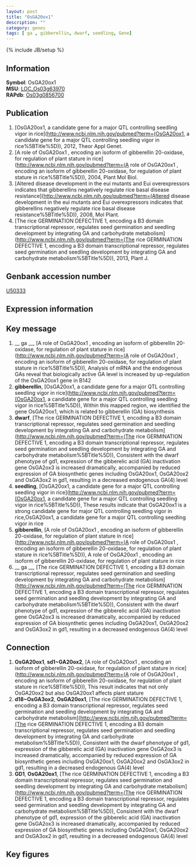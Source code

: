 ```yaml
---
layout: post
title: "OsGA20ox1"
description: ""
category: genes
tags: [ ga , gibberellin, dwarf, seedling, Gene]
---
```

{% include JB/setup %}

## Information
__Symbol__: OsGA20ox1  
__MSU__: [LOC_Os03g63970](http://rice.plantbiology.msu.edu/cgi-bin/ORF_infopage.cgi?orf=LOC_Os03g63970)  
__RAPdb__: [Os03g0856700](http://rapdb.dna.affrc.go.jp/viewer/gbrowse_details/irgsp1?name=Os03g0856700)  

## Publication
1. [OsGA20ox1, a candidate gene for a major QTL controlling seedling vigor in rice](http://www.ncbi.nlm.nih.gov/pubmed?term=(OsGA20ox1, a candidate gene for a major QTL controlling seedling vigor in rice%5BTitle%5D)), 2012, Theor Appl Genet.
2. [A role of OsGA20ox1 , encoding an isoform of gibberellin 20-oxidase, for regulation of plant stature in rice](http://www.ncbi.nlm.nih.gov/pubmed?term=(A role of OsGA20ox1 , encoding an isoform of gibberellin 20-oxidase, for regulation of plant stature in rice%5BTitle%5D)), 2004, Plant Mol Biol.
3. [Altered disease development in the eui mutants and Eui overexpressors indicates that gibberellins negatively regulate rice basal disease resistance](http://www.ncbi.nlm.nih.gov/pubmed?term=(Altered disease development in the eui mutants and Eui overexpressors indicates that gibberellins negatively regulate rice basal disease resistance%5BTitle%5D)), 2008, Mol Plant.
4. [The rice GERMINATION DEFECTIVE 1, encoding a B3 domain transcriptional repressor, regulates seed germination and seedling development by integrating GA and carbohydrate metabolism](http://www.ncbi.nlm.nih.gov/pubmed?term=(The rice GERMINATION DEFECTIVE 1, encoding a B3 domain transcriptional repressor, regulates seed germination and seedling development by integrating GA and carbohydrate metabolism%5BTitle%5D)), 2013, Plant J.

## Genbank accession number
[U50333](http://www.ncbi.nlm.nih.gov/nuccore/U50333)

## Expression information

## Key message
1. __ ga __, [A role of OsGA20ox1 , encoding an isoform of gibberellin 20-oxidase, for regulation of plant stature in rice](http://www.ncbi.nlm.nih.gov/pubmed?term=(A role of OsGA20ox1 , encoding an isoform of gibberellin 20-oxidase, for regulation of plant stature in rice%5BTitle%5D)),  Analysis of mRNA and the endogenous GAs reveal that biologically active GA level is increased by up-regulation of the OsGA20ox1 gene in B142
2. __gibberellin__, [OsGA20ox1, a candidate gene for a major QTL controlling seedling vigor in rice](http://www.ncbi.nlm.nih.gov/pubmed?term=(OsGA20ox1, a candidate gene for a major QTL controlling seedling vigor in rice%5BTitle%5D)),  Within this mapped region, we identified the gene OsGA20ox1, which is related to gibberellin (GA) biosynthesis
3. __dwarf__, [The rice GERMINATION DEFECTIVE 1, encoding a B3 domain transcriptional repressor, regulates seed germination and seedling development by integrating GA and carbohydrate metabolism](http://www.ncbi.nlm.nih.gov/pubmed?term=(The rice GERMINATION DEFECTIVE 1, encoding a B3 domain transcriptional repressor, regulates seed germination and seedling development by integrating GA and carbohydrate metabolism%5BTitle%5D)),  Consistent with the dwarf phenotype of gd1, expression of the gibberelic acid (GA) inactivation gene OsGA2ox3 is increased dramatically, accompanied by reduced expression of GA biosynthetic genes including OsGA20ox1, OsGA20ox2 and OsGA3ox2 in gd1, resulting in a decreased endogenous GA(4) level
4. __seedling__, [OsGA20ox1, a candidate gene for a major QTL controlling seedling vigor in rice](http://www.ncbi.nlm.nih.gov/pubmed?term=(OsGA20ox1, a candidate gene for a major QTL controlling seedling vigor in rice%5BTitle%5D)),  These results indicate that OsGA20ox1 is a strong candidate gene for major QTL controlling seedling vigor in rice,OsGA20ox1, a candidate gene for a major QTL controlling seedling vigor in rice
5. __gibberellin__, [A role of OsGA20ox1 , encoding an isoform of gibberellin 20-oxidase, for regulation of plant stature in rice](http://www.ncbi.nlm.nih.gov/pubmed?term=(A role of OsGA20ox1 , encoding an isoform of gibberellin 20-oxidase, for regulation of plant stature in rice%5BTitle%5D)), A role of OsGA20ox1 , encoding an isoform of gibberellin 20-oxidase, for regulation of plant stature in rice
6. __ ga __, [The rice GERMINATION DEFECTIVE 1, encoding a B3 domain transcriptional repressor, regulates seed germination and seedling development by integrating GA and carbohydrate metabolism](http://www.ncbi.nlm.nih.gov/pubmed?term=(The rice GERMINATION DEFECTIVE 1, encoding a B3 domain transcriptional repressor, regulates seed germination and seedling development by integrating GA and carbohydrate metabolism%5BTitle%5D)),  Consistent with the dwarf phenotype of gd1, expression of the gibberelic acid (GA) inactivation gene OsGA2ox3 is increased dramatically, accompanied by reduced expression of GA biosynthetic genes including OsGA20ox1, OsGA20ox2 and OsGA3ox2 in gd1, resulting in a decreased endogenous GA(4) level

## Connection
1. __OsGA20ox1__, __sd1~GA20ox2__, [A role of OsGA20ox1 , encoding an isoform of gibberellin 20-oxidase, for regulation of plant stature in rice](http://www.ncbi.nlm.nih.gov/pubmed?term=(A role of OsGA20ox1 , encoding an isoform of gibberellin 20-oxidase, for regulation of plant stature in rice%5BTitle%5D)),  This result indicates that not only OsGA20ox2 but also OsGA20ox1 affects plant stature
2. __d18~OsGA3ox2__, __OsGA20ox1__, [The rice GERMINATION DEFECTIVE 1, encoding a B3 domain transcriptional repressor, regulates seed germination and seedling development by integrating GA and carbohydrate metabolism](http://www.ncbi.nlm.nih.gov/pubmed?term=(The rice GERMINATION DEFECTIVE 1, encoding a B3 domain transcriptional repressor, regulates seed germination and seedling development by integrating GA and carbohydrate metabolism%5BTitle%5D)),  Consistent with the dwarf phenotype of gd1, expression of the gibberelic acid (GA) inactivation gene OsGA2ox3 is increased dramatically, accompanied by reduced expression of GA biosynthetic genes including OsGA20ox1, OsGA20ox2 and OsGA3ox2 in gd1, resulting in a decreased endogenous GA(4) level
3. __GD1__, __OsGA20ox1__, [The rice GERMINATION DEFECTIVE 1, encoding a B3 domain transcriptional repressor, regulates seed germination and seedling development by integrating GA and carbohydrate metabolism](http://www.ncbi.nlm.nih.gov/pubmed?term=(The rice GERMINATION DEFECTIVE 1, encoding a B3 domain transcriptional repressor, regulates seed germination and seedling development by integrating GA and carbohydrate metabolism%5BTitle%5D)),  Consistent with the dwarf phenotype of gd1, expression of the gibberelic acid (GA) inactivation gene OsGA2ox3 is increased dramatically, accompanied by reduced expression of GA biosynthetic genes including OsGA20ox1, OsGA20ox2 and OsGA3ox2 in gd1, resulting in a decreased endogenous GA(4) level

## Key figures


